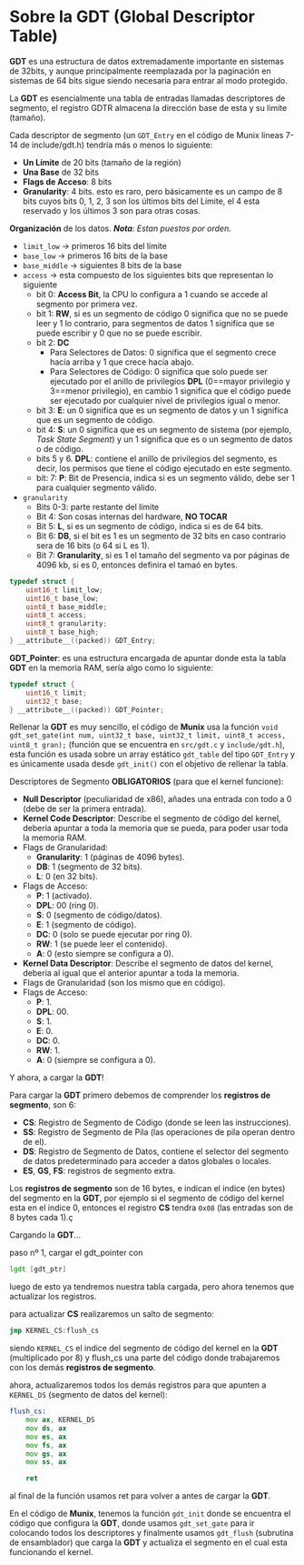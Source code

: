 # Sobre la GDT (Global Descriptor Table)

**GDT** es una estructura de datos extremadamente importante en sistemas de 32bits, y aunque principalmente reemplazada por la paginación en sistemas de 64 bits sigue siendo necesaria
para entrar al modo protegido.

La **GDT** es esencialmente una tabla de entradas llamadas descriptores de segmento, el registro GDTR almacena la dirección base de esta y su limite (tamaño).

Cada descriptor de segmento (un `GDT_Entry` en el código de Munix lineas 7-14 de include/gdt.h)
tendría más o menos lo siguiente:

- **Un Límite** de 20 bits (tamaño de la región)
- **Una Base** de 32 bits
- **Flags de Acceso**: 8 bits
- **Granularity**: 4 bits. esto es raro, pero básicamente es un campo de 8 bits cuyos bits 0, 1, 2, 3 son los últimos bits del Límite, el 4 esta reservado y los últimos 3 son para otras cosas.

**Organización** de los datos.
***Nota**: Estan puestos por orden.*
- `limit_low` → primeros 16 bits del límite
- `base_low` → primeros 16 bits de la base
- `base_middle` → siguientes 8 bits de la base
- `access` → esta compuesto de los siguientes bits que representan lo siguiente
	- bit 0: **Access Bit**, la CPU lo configura a 1 cuando se accede al segmento por primera vez.
   	- bit 1: **RW**, si es un segmento de código 0 significa que no se puede leer y 1 lo contrario, para segmentos de datos 1 significa que se puede escribir y 0 que no se puede escribir.
   	- bit 2: **DC**
   	  	- Para Selectores de Datos: 0 significa que el segmento crece hacía arriba y 1 que crece hacía abajo.
   	  	- Para Selectores de Código: 0 significa que solo puede ser ejecutado por el anillo de privilegios **DPL** (0==mayor privilegio y 3==menor privilegio), en cambio 1 significa que el código puede ser ejecutado por cualquier nivel de privilegios igual o menor.
  	- bit 3: **E**: un 0 signifíca que es un segmento de datos y un 1 signifíca que es un segmento de código.
  	- bit 4: **S**: un 0 signifíca que es un segmento de sistema (por ejemplo, *Task State Segment*) y un 1 significa que es o un segmento de datos o de código.
  	- bits 5 y 6. **DPL**: contiene el anillo de privilegios del segmento, es decir, los permisos que tiene el código ejecutado en este segmento.
  	- bit: 7: **P**: Bit de Presencia, indica si es un segmento válido, debe ser 1 para cualquier segmento válido.
- `granularity`
  - Bits 0-3: parte restante del límite
  - Bit 4: Son cosas internas del hardware, **NO TOCAR**
  - Bit 5: **L**, si es un segmento de código, indica si es de 64 bits.
  - Bit 6: **DB**, si el bit es 1 es un segmento de 32 bits en caso contrario sera de 16 bits (o 64 si L es 1).
  - Bit 7: **Granularity**, si es 1 el tamaño del segmento va por páginas de 4096 kb, si es 0, entonces definira el tamaó en bytes.

```c
typedef struct {
	uint16_t limit_low;
	uint16_t base_low;
	uint8_t base_middle;
	uint8_t access;
	uint8_t granularity;
	uint8_t base_high;
} __attribute__((packed)) GDT_Entry;
```

**GDT_Pointer**: es una estructura encargada de apuntar donde esta la tabla **GDT** en la memoria RAM, sería algo como lo siguiente:
```c
typedef struct {
	uint16_t limit;
	uint32_t base;
} __attribute__((packed)) GDT_Pointer;
```

Rellenar la **GDT** es muy sencillo, el código de **Munix** usa la función `void gdt_set_gate(int num, uint32_t base, uint32_t limit, uint8_t access, uint8_t gran);` (función que se encuentra en `src/gdt.c` y `include/gdt.h`), esta función es usada sobre un array estático `gdt_table` del tipo `GDT_Entry` y es únicamente usada desde `gdt_init()` con el objetivo de rellenar la tabla.

Descriptores de Segmento **OBLIGATORIOS** (para que el kernel funcione):
- **Null Descriptor** (peculiaridad de x86), añades una entrada con todo a 0 (debe de ser la primera entrada).
- **Kernel Code Descriptor**: Describe el segmento de código del kernel, deberia apuntar a toda la memoria que se pueda, para poder usar toda la memoria RAM.
 - Flags de Granularidad:
   - **Granularity**: 1 (páginas de 4096 bytes).
   - **DB**: 1 (segmento de 32 bits).
   - **L**: 0 (en 32 bits).
 - Flags de Acceso:
   - **P**: 1 (activado).
   - **DPL**: 00 (ring 0).
   - **S**: 0 (segmento de código/datos).
   - **E**: 1 (segmento de código).
   - **DC**: 0 (solo se puede ejecutar por ring 0).
   - **RW**: 1 (se puede leer el contenido).
   - **A**: 0 (esto siempre se configura a 0).
- **Kernel Data Descriptor**: Describe el segmento de datos del kernel, deberia al igual que el anterior apuntar a toda la memoria.
 - Flags de Granularidad (son los mismo que en código).
 - Flags de Acceso:
   - **P**: 1.
   - **DPL**: 00.
   - **S**: 1.
   - **E**: 0.
   - **DC**: 0.
   - **RW**: 1.
   - **A**: 0 (siempre se configura a 0).
  
Y ahora, a cargar la **GDT**!

Para cargar la **GDT** primero debemos de comprender los **registros de segmento**, son 6:
- **CS**: Registro de Segmento de Código (donde se leen las instrucciones).
- **SS**: Registro de Segmento de Pila (las operaciones de pila operan dentro de el).
- **DS**: Registro de Segmento de Datos, contiene el selector del segmento de datos predeterminado para acceder a datos globales o locales.
- **ES**, **GS**, **FS**: registros de segmento extra.

Los **registros de segmento** son de 16 bytes, e indican el indice (en bytes) del segmento en la **GDT**, por ejemplo si el segmento de código del kernel esta en el indice 0, entonces el registro **CS** tendra `0x08` (las entradas son de 8 bytes cada 1).ç

Cargando la **GDT**...

paso nº 1, cargar el gdt_pointer con

```asm
lgdt [gdt_ptr]
```

luego de esto ya tendremos nuestra tabla cargada, pero ahora tenemos que actualizar los registros.

para actualizar **CS** realizaremos un salto de segmento:

```asm
jmp KERNEL_CS:flush_cs
```

siendo `KERNEL_CS` el indice del segmento de código del kernel en la **GDT** (multiplicado por 8) y flush_cs una parte del código donde trabajaremos con los demás **registros de segmento**.

ahora, actualizaremos todos los demás registros para que apunten a `KERNEL_DS` (segmento de datos del kernel):

```asm
flush_cs:
	mov ax, KERNEL_DS
	mov ds, ax
	mov es, ax
	mov fs, ax
	mov gs, ax
	mov ss, ax

	ret
```

al final de la función usamos ret para volver a antes de cargar la **GDT**.

En el código de **Munix**, tenemos la función `gdt_init` donde se encuentra el código que configura la **GDT**, donde usamos `gdt_set_gate` para ir colocando todos los descriptores
y finalmente usamos `gdt_flush` (subrutina de ensamblador) que carga la **GDT** y actualiza el segmento en el cual esta funcionando el kernel.

